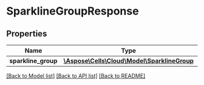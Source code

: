 # SparklineGroupResponse

## Properties
Name | Type | Description | Notes
------------ | ------------- | ------------- | -------------
**sparkline_group** | [**\Aspose\Cells\Cloud\Model\SparklineGroup**](SparklineGroup.md) |  | [optional] 

[[Back to Model list]](../README.md#documentation-for-models) [[Back to API list]](../README.md#documentation-for-api-endpoints) [[Back to README]](../README.md)


